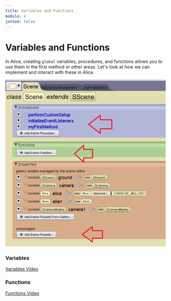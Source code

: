 ```yaml
---
title: Variables and Functions
module: 4
jotted: false
---
```


# Variables and Functions

In Alice, creating `global` variables, procedures, and functions allows you to use them in the first method or other areas.  Let's look at how we can implement and interact with these in Alice.

<p><img src="../imgs/VariablesFunctions.png" alt="Variables and Functions" /></p>

<!-- video -->
### Variables
<p><a href="//www.youtube.com/embed/v223_xvGGIA" data-lity>Variables Video</a></p>

### Functions
<p><a href="//www.youtube.com/embed/WnJ3CL_igO4" data-lity>Functions Video</a></p>